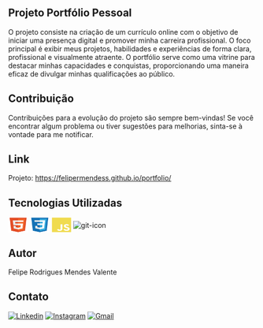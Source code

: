 ## Projeto Portfólio Pessoal
O projeto consiste na criação de um currículo online com o objetivo de iniciar uma presença digital e promover minha carreira profissional. O foco principal é exibir meus projetos, habilidades e experiências de forma clara, profissional e visualmente atraente. O portfólio serve como uma vitrine para destacar minhas capacidades e conquistas, proporcionando uma maneira eficaz de divulgar minhas qualificações ao público.

## Contribuição 
Contribuições para a evolução do projeto são sempre bem-vindas! Se você encontrar algum problema ou tiver sugestões para melhorias, sinta-se à vontade para me notificar.

## Link
Projeto: https://felipermendess.github.io/portfolio/

## Tecnologias Utilizadas
<div style="display: inline_block">
  <img align="center" alt="html-icon" height="30" width="40" src="https://raw.githubusercontent.com/devicons/devicon/master/icons/html5/html5-original.svg">
  <img align="center" alt="css-icon" height="30" width="40" src="https://raw.githubusercontent.com/devicons/devicon/master/icons/css3/css3-original.svg">
  <img align="center" alt="javascript-icon" height="30" width="40" src="https://raw.githubusercontent.com/devicons/devicon/master/icons/javascript/javascript-plain.svg">
  <img align="center" alt="git-icon" height="30" width="40" src="https://raw.githubusercontent.com/jmnote/z-icons/master/svg/git.svg">
</div>

## Autor
Felipe Rodrigues Mendes Valente

## Contato
[![Linkedin](https://img.shields.io/badge/LinkedIn-0077B5?style=for-the-badge&logo=linkedin&logoColor=white)](https://www.linkedin.com/in/felipermendess/)
[![Instagram](https://img.shields.io/badge/Instagram-E4405F?style=for-the-badge&logo=instagram&logoColor=white)](https://www.instagram.com/dev.felipermendess/)
[![Gmail](https://img.shields.io/badge/Gmail-D14836?style=for-the-badge&logo=gmail&logoColor=white)](mailto:felipermendes04@gmail.com)

